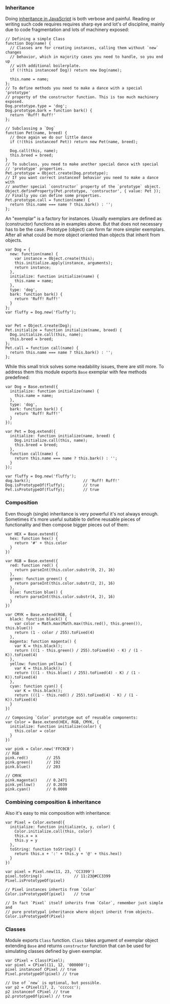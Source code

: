 ### Inheritance ###

Doing [inheritance in JavaScript](https://developer.mozilla.org/en/Introduction_to_Object-Oriented_JavaScript)
is both verbose and painful. Reading or writing such code requires requires
sharp eye and lot's of discipline, mainly due to code fragmentation and lots of
machinery exposed:

    // Defining a simple Class
    function Dog(name) {
      // Classes are for creating instances, calling them without `new` changes
      // behavior, which in majority cases you need to handle, so you end up
      // with additional boilerplate.
      if (!(this instanceof Dog)) return new Dog(name);

      this.name = name;
    };
    // To define methods you need to make a dance with a special 'prototype'
    // property of the constructor function. This is too much machinery exposed.
    Dog.prototype.type = 'dog';
    Dog.prototype.bark = function bark() {
      return 'Ruff! Ruff!'
    };

    // Subclassing a `Dog`
    function Pet(name, breed) {
      // Once again we do our little dance 
      if (!(this instanceof Pet)) return new Pet(name, breed);

      Dog.call(this, name);
      this.breed = breed;
    }
    // To subclass, you need to make another special dance with special
    // 'prototype' properties.
    Pet.prototype = Object.create(Dog.prototype);
    // If you want correct instanceof behavior you need to make a dance with
    // another special `constructor` property of the `prototype` object.
    Object.defineProperty(Pet.prototype, 'contsructor', { value: Pet });
    // Finally you can define some properties.
    Pet.prototype.call = function(name) {
      return this.name === name ? this.bark() : '';
    };

An "exemplar" is a factory for instances. Usually exemplars are defined as
(constructor) functions as in examples above. But that does not necessary has
to be the case. Prototype (object) can form far more simpler exemplars. After
all what could be more object oriented than objects that inherit from objects.

    var Dog = {
      new: function(name) {
        var instance = Object.create(this);
        this.initialize.apply(instance, arguments);
        return instance;
      },
      initialize: function initialize(name) {
        this.name = name;
      },
      type: 'dog',
      bark: function bark() {
        return 'Ruff! Ruff!'
      }
    };
    var fluffy = Dog.new('fluffy');


    var Pet = Object.create(Dog);
    Pet.initialize = function initialize(name, breed) {
      Dog.initialize.call(this, name);
      this.breed = breed;
    };
    Pet.call = function call(name) {
      return this.name === name ? this.bark() : '';
    };

While this small trick solves some readability issues, there are still more. To
address them this module exports `Base` exemplar with few methods predefined:

    var Dog = Base.extend({
      initialize: function initialize(name) {
        this.name = name;
      },
      type: 'dog',
      bark: function bark() {
        return 'Ruff! Ruff!'
      }
    });

    var Pet = Dog.extend({
      initialize: function initialize(name, breed) {
        Dog.initialize.call(this, name);
        this.breed = breed;
      },
      function call(name) {
        return this.name === name ? this.bark() : '';
      }
    });

    var fluffy = Dog.new('fluffy');
    dog.bark();                       // 'Ruff! Ruff!'
    Dog.isPrototypeOf(fluffy);        // true
    Pet.isPrototypeOf(fluffy);        // true

### Composition ###

Even though (single) inheritance is very powerful it's not always enough.
Sometimes it's more useful suitable to define reusable pieces of functionality
and then compose bigger pieces out of them:

    var HEX = Base.extend({
      hex: function hex() {
        return '#' + this.color
      }
    })

    var RGB = Base.extend({
      red: function red() {
        return parseInt(this.color.substr(0, 2), 16)
      },
      green: function green() {
        return parseInt(this.color.substr(2, 2), 16)
      },
      blue: function blue() {
        return parseInt(this.color.substr(4, 2), 16)
      }
    })

    var CMYK = Base.extend(RGB, {
      black: function black() {
        var color = Math.max(Math.max(this.red(), this.green()), this.blue())
        return (1 - color / 255).toFixed(4)
      },
      magenta: function magenta() {
        var K = this.black();
        return (((1 - this.green() / 255).toFixed(4) - K) / (1 - K)).toFixed(4)
      },
      yellow: function yellow() {
        var K = this.black();
        return (((1 - this.blue() / 255).toFixed(4) - K) / (1 - K)).toFixed(4)
      },
      cyan: function cyan() {
        var K = this.black();
        return (((1 - this.red() / 255).toFixed(4) - K) / (1 - K)).toFixed(4)
      }
    })

    // Composing `Color` prototype out of reusable components:
    var Color = Base.extend(HEX, RGB, CMYK, {
      initialize: function initialize(color) {
        this.color = color
      }
    })

    var pink = Color.new('FFC0CB')
    // RGB
    pink.red()        // 255
    pink.green()      // 192
    pink.blue()       // 203

    // CMYK
    pink.magenta()    // 0.2471
    pink.yellow()     // 0.2039
    pink.cyan()       // 0.0000

### Combining composition & inheritance ###

Also it's easy to mix composition with inheritance:

    var Pixel = Color.extend({
      initialize: function initialize(x, y, color) {
        Color.initialize.call(this, color)
        this.x = x
        this.y = y
      },
      toString: function toString() {
        return this.x + ':' + this.y + '@' + this.hex()
      }
    })

    var pixel = Pixel.new(11, 23, 'CC3399')
    pixel.toString()              // 11:23@#CC3399
    Pixel.isPrototypeOf(pixel)

    // Pixel instances inhertis from `Color`
    Color.isPrototypeOf(pixel)    // true

    // In fact `Pixel` itself inherits from `Color`, remember just simple and
    // pure prototypal inheritance where object inherit from objects.
    Color.isPrototypeOf(Pixel)

### Classes ###

Module exports `Class` function. `Class` takes argument of exemplar object
extending `Base` and returns `constructor` function that can be used for
simulating classes defined by given exemplar.

    var CPixel = Class(Pixel);
    var pixel = CPixel(11, 12, '000000');
    pixel instanceof CPixel // true
    Pixel.prototypeOf(pixel) // true

    // Use of `new` is optional, but possible.
    var p2 = CPixel(17, 2, 'cccccc');
    p2 instanceof CPixel // true
    p2.prototypeOf(pixel) // true
